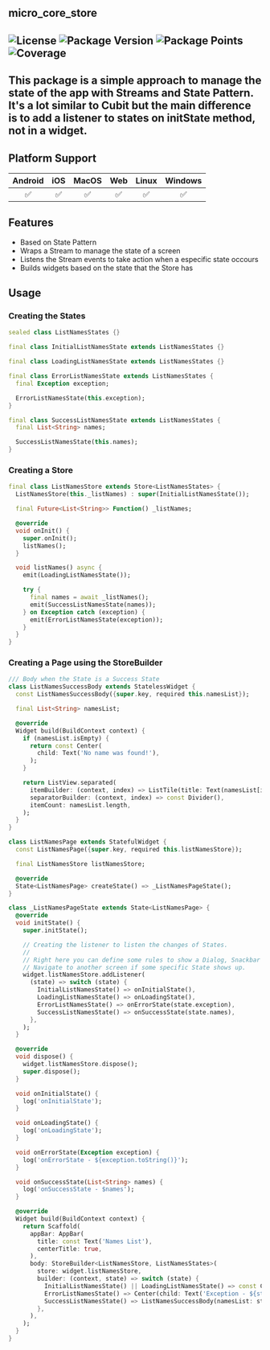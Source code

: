 micro_core_store
-----
![License](https://img.shields.io/github/license/JotaPe-Tecnologia/micro-core-store?logo=apache&logoColor=%23D22128&label=License&labelColor=%23FFFFFF&color=%23D22128)
![Package Version](https://img.shields.io/pub/v/micro_core_store?logo=dart&logoColor=%230175C2&label=Version&labelColor=%23FFFFFF&color=%230175C2)
![Package Points](https://img.shields.io/pub/points/micro_core_store?logo=dart&logoColor=%230175C2&label=Points&labelColor=%23FFFFFF&color=%230175C2)
![Coverage](https://img.shields.io/codecov/c/github/JotaPe-Tecnologia/micro-core-store?logo=codecov&logoColor=%23F01F7A&label=Coverage&labelColor=%23FFFFFF&color=%23F01F7A)
----

This package is a simple approach to manage the state of the app with Streams and State Pattern. It's a lot similar to Cubit but the main difference is to add a listener to states on initState method, not in a widget.
----

## Platform Support

| Android | iOS | MacOS | Web | Linux | Windows |
| :-----: | :-: | :---: | :-: | :---: | :-----: |
|   ✅    | ✅  |  ✅   | ✅  |  ✅   |   ✅    |

## Features

* Based on State Pattern
* Wraps a Stream to manage the state of a screen
* Listens the Stream events to take action when a especific state occours
* Builds widgets based on the state that the Store has

## Usage

### Creating the States

```dart
sealed class ListNamesStates {}

final class InitialListNamesState extends ListNamesStates {}

final class LoadingListNamesState extends ListNamesStates {}

final class ErrorListNamesState extends ListNamesStates {
  final Exception exception;

  ErrorListNamesState(this.exception);
}

final class SuccessListNamesState extends ListNamesStates {
  final List<String> names;

  SuccessListNamesState(this.names);
}
```

### Creating a Store

```dart
final class ListNamesStore extends Store<ListNamesStates> {
  ListNamesStore(this._listNames) : super(InitialListNamesState());

  final Future<List<String>> Function() _listNames;

  @override
  void onInit() {
    super.onInit();
    listNames();
  }

  void listNames() async {
    emit(LoadingListNamesState());

    try {
      final names = await _listNames();
      emit(SuccessListNamesState(names));
    } on Exception catch (exception) {
      emit(ErrorListNamesState(exception));
    }
  }
}
```

### Creating a Page using the StoreBuilder

```dart
/// Body when the State is a Success State
class ListNamesSuccessBody extends StatelessWidget {
  const ListNamesSuccessBody({super.key, required this.namesList});

  final List<String> namesList;

  @override
  Widget build(BuildContext context) {
    if (namesList.isEmpty) {
      return const Center(
        child: Text('No name was found!'),
      );
    }

    return ListView.separated(
      itemBuilder: (context, index) => ListTile(title: Text(namesList[index])),
      separatorBuilder: (context, index) => const Divider(),
      itemCount: namesList.length,
    );
  }
}

class ListNamesPage extends StatefulWidget {
  const ListNamesPage({super.key, required this.listNamesStore});

  final ListNamesStore listNamesStore;

  @override
  State<ListNamesPage> createState() => _ListNamesPageState();
}

class _ListNamesPageState extends State<ListNamesPage> {
  @override
  void initState() {
    super.initState();

    // Creating the listener to listen the changes of States.
    //
    // Right here you can define some rules to show a Dialog, Snackbar or
    // Navigate to another screen if some specific State shows up.
    widget.listNamesStore.addListener(
      (state) => switch (state) {
        InitialListNamesState() => onInitialState(),
        LoadingListNamesState() => onLoadingState(),
        ErrorListNamesState() => onErrorState(state.exception),
        SuccessListNamesState() => onSuccessState(state.names),
      },
    );
  }

  @override
  void dispose() {
    widget.listNamesStore.dispose();
    super.dispose();
  }

  void onInitialState() {
    log('onInitialState');
  }

  void onLoadingState() {
    log('onLoadingState');
  }

  void onErrorState(Exception exception) {
    log('onErrorState - ${exception.toString()}');
  }

  void onSuccessState(List<String> names) {
    log('onSuccessState - $names');
  }

  @override
  Widget build(BuildContext context) {
    return Scaffold(
      appBar: AppBar(
        title: const Text('Names List'),
        centerTitle: true,
      ),
      body: StoreBuilder<ListNamesStore, ListNamesStates>(
        store: widget.listNamesStore,
        builder: (context, state) => switch (state) {
          InitialListNamesState() || LoadingListNamesState() => const Center(child: CircularProgressIndicator()),
          ErrorListNamesState() => Center(child: Text('Exception - ${state.exception.toString()}')),
          SuccessListNamesState() => ListNamesSuccessBody(namesList: state.names),
        },
      ),
    );
  }
}
```